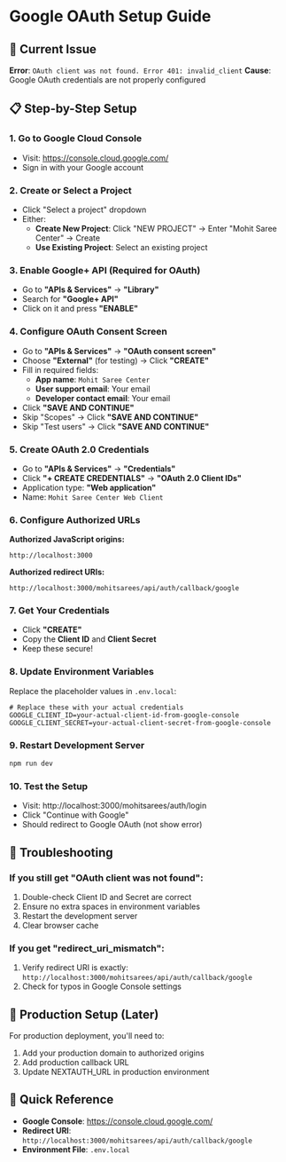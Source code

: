 # Google OAuth Setup Guide

## 🚨 Current Issue
**Error**: `OAuth client was not found. Error 401: invalid_client`
**Cause**: Google OAuth credentials are not properly configured

## 📋 Step-by-Step Setup

### 1. Go to Google Cloud Console
- Visit: https://console.cloud.google.com/
- Sign in with your Google account

### 2. Create or Select a Project
- Click "Select a project" dropdown
- Either:
  - **Create New Project**: Click "NEW PROJECT" → Enter "Mohit Saree Center" → Create
  - **Use Existing Project**: Select an existing project

### 3. Enable Google+ API (Required for OAuth)
- Go to **"APIs & Services"** → **"Library"**
- Search for **"Google+ API"**
- Click on it and press **"ENABLE"**

### 4. Configure OAuth Consent Screen
- Go to **"APIs & Services"** → **"OAuth consent screen"**
- Choose **"External"** (for testing) → Click **"CREATE"**
- Fill in required fields:
  - **App name**: `Mohit Saree Center`
  - **User support email**: Your email
  - **Developer contact email**: Your email
- Click **"SAVE AND CONTINUE"**
- Skip "Scopes" → Click **"SAVE AND CONTINUE"**
- Skip "Test users" → Click **"SAVE AND CONTINUE"**

### 5. Create OAuth 2.0 Credentials
- Go to **"APIs & Services"** → **"Credentials"**
- Click **"+ CREATE CREDENTIALS"** → **"OAuth 2.0 Client IDs"**
- Application type: **"Web application"**
- Name: `Mohit Saree Center Web Client`

### 6. Configure Authorized URLs
**Authorized JavaScript origins:**
```
http://localhost:3000
```

**Authorized redirect URIs:**
```
http://localhost:3000/mohitsarees/api/auth/callback/google
```

### 7. Get Your Credentials
- Click **"CREATE"**
- Copy the **Client ID** and **Client Secret**
- Keep these secure!

### 8. Update Environment Variables
Replace the placeholder values in `.env.local`:

```env
# Replace these with your actual credentials
GOOGLE_CLIENT_ID=your-actual-client-id-from-google-console
GOOGLE_CLIENT_SECRET=your-actual-client-secret-from-google-console
```

### 9. Restart Development Server
```bash
npm run dev
```

### 10. Test the Setup
- Visit: http://localhost:3000/mohitsarees/auth/login
- Click "Continue with Google"
- Should redirect to Google OAuth (not show error)

## 🔧 Troubleshooting

### If you still get "OAuth client was not found":
1. Double-check Client ID and Secret are correct
2. Ensure no extra spaces in environment variables
3. Restart the development server
4. Clear browser cache

### If you get "redirect_uri_mismatch":
1. Verify redirect URI is exactly: `http://localhost:3000/mohitsarees/api/auth/callback/google`
2. Check for typos in Google Console settings

## 🌟 Production Setup (Later)
For production deployment, you'll need to:
1. Add your production domain to authorized origins
2. Add production callback URL
3. Update NEXTAUTH_URL in production environment

## 📝 Quick Reference
- **Google Console**: https://console.cloud.google.com/
- **Redirect URI**: `http://localhost:3000/mohitsarees/api/auth/callback/google`
- **Environment File**: `.env.local`
